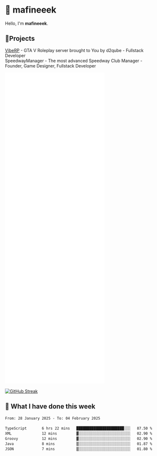 # 👋 mafineeek
Hello, I'm **mafineeek**.

## 📝Projects

[VibeRP](https://v-rp.pl) - GTA V Roleplay server brought to You by d2qube - Fullstack Developer<br/>
SpeedwayManager - The most advanced Speedway Club Manager - Founder, Game Designer, Fullstack Developer


![](./github-metrics.svg)

[![GitHub Streak](https://streak-stats.demolab.com/?user=mafineeek)](https://git.io/streak-stats)

## 📰 What I have done this week
<!--START_SECTION:waka-->

```txt
From: 28 January 2025 - To: 04 February 2025

TypeScript       6 hrs 22 mins   ██████████████████████░░░   87.50 %
XML              12 mins         ▓░░░░░░░░░░░░░░░░░░░░░░░░   02.90 %
Groovy           12 mins         ▓░░░░░░░░░░░░░░░░░░░░░░░░   02.90 %
Java             8 mins          ▒░░░░░░░░░░░░░░░░░░░░░░░░   01.87 %
JSON             7 mins          ▒░░░░░░░░░░░░░░░░░░░░░░░░   01.80 %
```

<!--END_SECTION:waka-->
